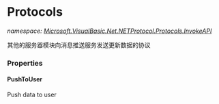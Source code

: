﻿# Protocols
_namespace: <a href="#" onClick="load('/docs/Microsoft.VisualBasic.Net.NETProtocol.Protocols.InvokeAPI/index.md')">Microsoft.VisualBasic.Net.NETProtocol.Protocols.InvokeAPI</a>_

其他的服务器模块向消息推送服务发送更新数据的协议




### Properties

#### PushToUser
Push data to user
